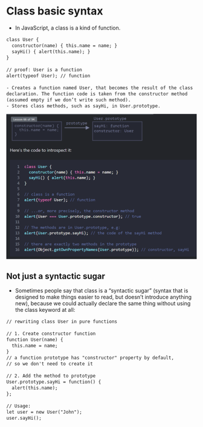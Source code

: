 # Class basic syntax

- In JavaScript, a class is a kind of function.
```
class User {
  constructor(name) { this.name = name; }
  sayHi() { alert(this.name); }
}

// proof: User is a function
alert(typeof User); // function

- Creates a function named User, that becomes the result of the class declaration. The function code is taken from the constructor method (assumed empty if we don’t write such method).
- Stores class methods, such as sayHi, in User.prototype.
```

![alt text](image-2.png)

## Not just a syntactic sugar
- Sometimes people say that class is a “syntactic sugar” (syntax that is designed to make things easier to read, but doesn’t introduce anything new), because we could actually declare the same thing without using the class keyword at all:

```
// rewriting class User in pure functions

// 1. Create constructor function
function User(name) {
  this.name = name;
}
// a function prototype has "constructor" property by default,
// so we don't need to create it

// 2. Add the method to prototype
User.prototype.sayHi = function() {
  alert(this.name);
};

// Usage:
let user = new User("John");
user.sayHi();

```